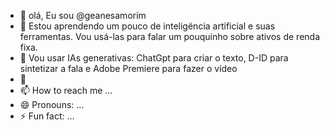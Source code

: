 - 👋 olá, Eu sou @geanesamorim
- 👀 Estou aprendendo um pouco de inteligëncia artificial e suas ferramentas. Vou usá-las para falar um pouquinho sobre ativos de renda fixa.
- 🌱 Vou usar IAs generativas: ChatGpt para criar o texto, D-ID para sintetizar a fala e Adobe Premiere para fazer o vídeo
- 💞️ 
- 📫 How to reach me ...
- 😄 Pronouns: ...
- ⚡ Fun fact: ...

<!---
geanesamorim/geanesamorim is a ✨ special ✨ repository because its `README.md` (this file) appears on your GitHub profile.
You can click the Preview link to take a look at your changes.
--->
